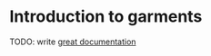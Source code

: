 # Introduction to garments

TODO: write [great documentation](http://jacobian.org/writing/what-to-write/)
